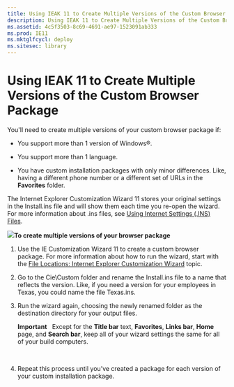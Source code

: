 ```yaml
---
title: Using IEAK 11 to Create Multiple Versions of the Custom Browser Package
description: Using IEAK 11 to Create Multiple Versions of the Custom Browser Package
ms.assetid: 4c5f3503-8c69-4691-ae97-1523091ab333
ms.prod: IE11
ms.mktglfcycl: deploy
ms.sitesec: library
---
```


# Using IEAK 11 to Create Multiple Versions of the Custom Browser Package


You'll need to create multiple versions of your custom browser package if:

-   You support more than 1 version of Windows®.

-   You support more than 1 language.

-   You have custom installation packages with only minor differences. Like, having a different phone number or a different set of URLs in the **Favorites** folder.

The Internet Explorer Customization Wizard 11 stores your original settings in the Install.ins file and will show them each time you re-open the wizard. For more information about .ins files, see [Using Internet Settings (.INS) Files](using-internet-settings--ins--files.md).

![](../common/wedge.gif)**To create multiple versions of your browser package**

1.  Use the IE Customization Wizard 11 to create a custom browser package. For more information about how to run the wizard, start with the [File Locations: Internet Explorer Customization Wizard](file-locations-internet-explorer-customization-wizard.md) topic.

2.  Go to the Cie\\Custom folder and rename the Install.ins file to a name that reflects the version. Like, if you need a version for your employees in Texas, you could name the file Texas.ins.

3.  Run the wizard again, choosing the newly renamed folder as the destination directory for your output files.

    **Important**  
    Except for the **Title bar** text, **Favorites**, **Links bar**, **Home** page, and **Search bar**, keep all of your wizard settings the same for all of your build computers.

     

4.  Repeat this process until you’ve created a package for each version of your custom installation package.

 

 





